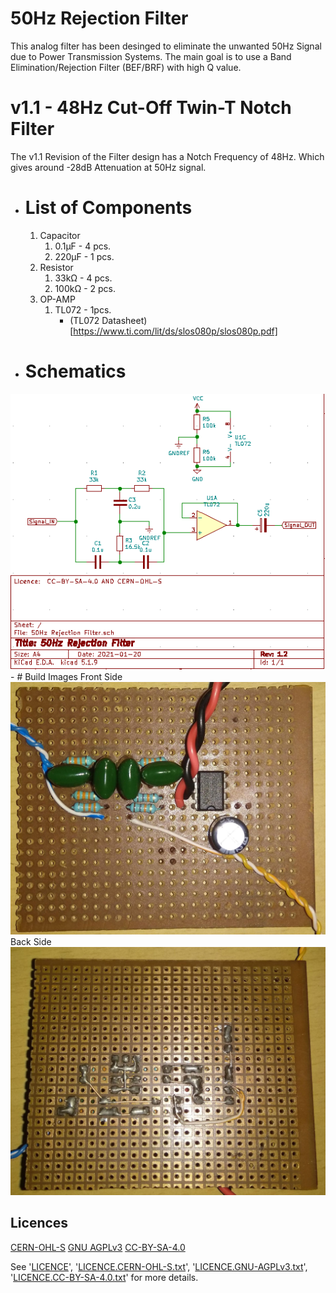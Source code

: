 # **50Hz Rejection Filter**
This analog filter has been desinged to eliminate the unwanted 50Hz Signal due to Power Transmission Systems.
The main goal is to use a Band Elimination/Rejection Filter (BEF/BRF) with high Q value.

# v1.1 - 48Hz Cut-Off Twin-T Notch Filter
The v1.1 Revision of the Filter design has a Notch Frequency of 48Hz. Which gives around -28dB Attenuation at 50Hz signal.
- # List of Components
    1. Capacitor
        1. 0.1μF \- 4 pcs.
        2. 220μF \- 1 pcs.
    2. Resistor
        1. 33kΩ \- 4 pcs.
        2. 100kΩ \- 2 pcs.
    3. OP-AMP
        1. TL072 \- 1pcs.
            - (TL072 Datasheet)[https://www.ti.com/lit/ds/slos080p/slos080p.pdf]
- # Schematics
<img src="https://raw.githubusercontent.com/DhimanSarkar/ELF-Signal-Receiver/master/50Hz Rejection Filter/v1.1 build/v1.1 Schematics.png">
- # Build Images
Front Side
<img src="https://raw.githubusercontent.com/DhimanSarkar/ELF-Signal-Receiver/master/50Hz Rejection Filter/v1.1 build/F.jpg">
Back Side
<img src="https://raw.githubusercontent.com/DhimanSarkar/ELF-Signal-Receiver/master/50Hz Rejection Filter/v1.1 build/B.jpg">

## Licences
[CERN-OHL-S](https://ohwr.org/cern_ohl_s_v2.txt)
[GNU AGPLv3](https://www.gnu.org/licenses/gpl-3.0.txt)
[CC-BY-SA-4.0](https://creativecommons.org/licenses/by-sa/4.0/legalcode)


See '[LICENCE](/LICENCE)', '[LICENCE.CERN-OHL-S.txt](/LICENCE.CERN-OHL-S.txt)', '[LICENCE.GNU-AGPLv3.txt](/LICENCE.GNU-AGPLv3.txt)', '[LICENCE.CC-BY-SA-4.0.txt](/LICENCE.CC-BY-SA-4.0.txt)' for more details.
